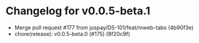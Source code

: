# Changelog for v0.0.5-beta.1

- Merge pull request #177 from juspay/DS-101/feat/mweb-tabs (4b90f3e)
- chore(release): v0.0.5-beta.0 (#175) (8f20c9f)
